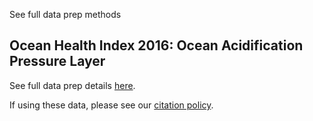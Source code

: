 See full data prep methods 

## Ocean Health Index 2016: Ocean Acidification Pressure Layer

See full data prep details [here](https://cdn.rawgit.com/OHI-Science/ohiprep/master/globalprep/prs_oa/v2016/oa_dataprep.html).

If using these data, please see our [citation policy](http://ohi-science.org/citation-policy/).




  